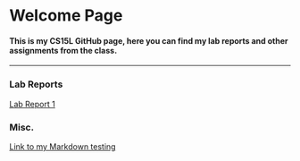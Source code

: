 # Welcome Page
#### This is my CS15L GitHub page, here you can find my lab reports and other assignments from the class.

***

### Lab Reports
[Lab Report 1](https://peds24.github.io/cse15l-lab-reports/lab-report-1-week-2.html)

### Misc.
[Link to my Markdown testing](https://peds24.github.io/cse15l-lab-reports/markdownTest.html)


